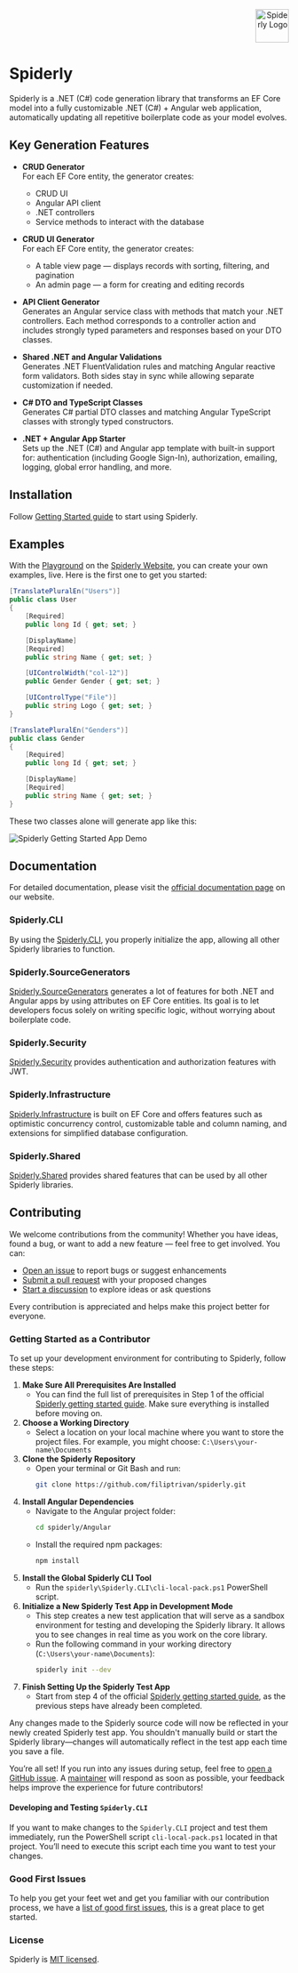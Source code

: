 <div align="right">
  <img src="https://github.com/filiptrivan/spiderly/blob/main/spiderly-logo.svg" alt="Spiderly Logo" width="60"/>
</div>

# Spiderly
Spiderly is a .NET (C#) code generation library that transforms an EF Core model into a fully customizable .NET (C#) + Angular web application, automatically updating all repetitive boilerplate code as your model evolves.

## Key Generation Features
- **CRUD Generator**  
  For each EF Core entity, the generator creates:
  - CRUD UI  
  - Angular API client  
  - .NET controllers  
  - Service methods to interact with the database

- **CRUD UI Generator**  
  For each EF Core entity, the generator creates:
  - A table view page — displays records with sorting, filtering, and pagination  
  - An admin page — a form for creating and editing records

- **API Client Generator**  
  Generates an Angular service class with methods that match your .NET controllers. Each method corresponds to a controller action and includes strongly typed parameters and responses based on your DTO classes.

- **Shared .NET and Angular Validations**  
  Generates .NET FluentValidation rules and matching Angular reactive form validators. Both sides stay in sync while allowing separate customization if needed.

- **C# DTO and TypeScript Classes**  
  Generates C# partial DTO classes and matching Angular TypeScript classes with strongly typed constructors.

- **.NET + Angular App Starter**  
  Sets up the .NET (C#) and Angular app template with built-in support for: authentication (including Google Sign-In), authorization, emailing, logging, global error handling, and more.

## Installation
Follow [Getting Started guide](https://www.spiderly.dev/docs/getting-started) to start using Spiderly.

## Examples
With the [Playground](https://www.spiderly.dev/playground) on the [Spiderly Website](https://www.spiderly.dev), you can create your own examples, live. Here is the first one to get you started:
```csharp
[TranslatePluralEn("Users")]
public class User
{
    [Required]
    public long Id { get; set; }

    [DisplayName]
    [Required]
    public string Name { get; set; }

    [UIControlWidth("col-12")]
    public Gender Gender { get; set; }

    [UIControlType("File")]
    public string Logo { get; set; }
}
```
```csharp
[TranslatePluralEn("Genders")]
public class Gender
{
    [Required]
    public long Id { get; set; }

    [DisplayName]
    [Required]
    public string Name { get; set; }
}
```
These two classes alone will generate app like this:
<div>
  <img src="https://github.com/filiptrivan/spiderly/blob/main/spiderly-app-demo.png" alt="Spiderly Getting Started App Demo"/>
</div>

## Documentation
For detailed documentation, please visit the [official documentation page](https://www.spiderly.dev/docs/getting-started) on our website.

### Spiderly.CLI
By using the [Spiderly.CLI](https://github.com/filiptrivan/spiderly/tree/main/Spiderly.CLI), you properly initialize the app, allowing all other Spiderly libraries to function.

### Spiderly.SourceGenerators
[Spiderly.SourceGenerators](https://github.com/filiptrivan/spiderly/tree/main/Spiderly.SourceGenerators) generates a lot of features for both .NET and Angular apps by using attributes on EF Core entities. Its goal is to let developers focus solely on writing specific logic, without worrying about boilerplate code.

### Spiderly.Security
[Spiderly.Security](https://github.com/filiptrivan/spiderly/tree/main/Spiderly.Security) provides authentication and authorization features with JWT.

### Spiderly.Infrastructure
[Spiderly.Infrastructure](https://github.com/filiptrivan/spiderly/tree/main/Spiderly.Infrastructure) is built on EF Core and offers features such as optimistic concurrency control, customizable table and column naming, and extensions for simplified database configuration.

### Spiderly.Shared
[Spiderly.Shared](https://github.com/filiptrivan/spiderly/tree/main/Spiderly.Shared) provides shared features that can be used by all other Spiderly libraries.

## Contributing
We welcome contributions from the community! Whether you have ideas, found a bug, or want to add a new feature — feel free to get involved. You can:
- [Open an issue](https://github.com/filiptrivan/spiderly/issues) to report bugs or suggest enhancements
- [Submit a pull request](https://github.com/filiptrivan/spiderly/pulls) with your proposed changes
- [Start a discussion](https://github.com/filiptrivan/spiderly/discussions) to explore ideas or ask questions

Every contribution is appreciated and helps make this project better for everyone.

### Getting Started as a Contributor
To set up your development environment for contributing to Spiderly, follow these steps:

1. **Make Sure All Prerequisites Are Installed**
   - You can find the full list of prerequisites in Step 1 of the official [Spiderly getting started guide](https://www.spiderly.dev/docs/getting-started). Make sure everything is installed before moving on.
2. **Choose a Working Directory**
   - Select a location on your local machine where you want to store the project files. For example, you might choose: `C:\Users\your-name\Documents`
3. **Clone the Spiderly Repository**
   - Open your terminal or Git Bash and run: 
     ```bash
     git clone https://github.com/filiptrivan/spiderly.git
     ```
4. **Install Angular Dependencies**
   - Navigate to the Angular project folder:
     ```bash
     cd spiderly/Angular
     ```
   - Install the required npm packages:
     ```bash
     npm install
     ```
5. **Install the Global Spiderly CLI Tool**
   - Run the `spiderly\Spiderly.CLI\cli-local-pack.ps1` PowerShell script.
6. **Initialize a New Spiderly Test App in Development Mode**
    - This step creates a new test application that will serve as a sandbox environment for testing and developing the Spiderly library. It allows you to see changes in real time as you work on the core library.
    - Run the following command in your working directory (`C:\Users\your-name\Documents`):
      ```bash
      spiderly init --dev
      ```
7. **Finish Setting Up the Spiderly Test App**
   - Start from step 4 of the official [Spiderly getting started guide](https://www.spiderly.dev/docs/getting-started), as the previous steps have already been completed.

Any changes made to the Spiderly source code will now be reflected in your newly created Spiderly test app. You shouldn't manually build or start the Spiderly library—changes will automatically reflect in the test app each time you save a file.

You’re all set! If you run into any issues during setup, feel free to [open a GitHub issue](https://github.com/filiptrivan/spiderly/issues/new). A [maintainer](https://github.com/filiptrivan) will respond as soon as possible, your feedback helps improve the experience for future contributors!

#### Developing and Testing `Spiderly.CLI`
If you want to make changes to the `Spiderly.CLI` project and test them immediately, run the PowerShell script `cli-local-pack.ps1` located in that project. You’ll need to execute this script each time you want to test your changes.

### Good First Issues
To help you get your feet wet and get you familiar with our contribution process, we have a [list of good first issues](https://github.com/filiptrivan/spiderly/issues?q=is%3Aissue%20state%3Aopen%20label%3A"good%20first%20issue"), this is a great place to get started.

### License
Spiderly is [MIT licensed](https://github.com/filiptrivan/spiderly/blob/main/LICENSE).
